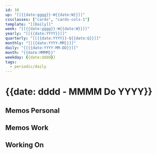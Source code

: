 ```yaml
---
id: 10
up: "[[{{date:gggg}}-W{{date:W}}]]"
cssclasses: ["cards", "cards-cols-1"]
template: "[[Daily]]"
week: "[[{{date:gggg}}-W{{date:W}}]]"
yearly: "[[{{date:YYYY}}]]"
quarterly: "[[{{date:YYYY}}-Q{{date:Q}}]]"
monthly: "[[{{date:YYYY-MM}}]]"
daily: "[[{{date:YYYY-MM-DD}}]]"
month: "{{date:MMMM}}"
weekday: {{date:dddd}}
tags:
  - periodic/daily
---
```


# {{date: dddd - MMMM Do YYYY}}

## Memos Personal

## Memos Work

## Working On

